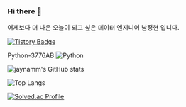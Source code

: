 ### Hi there 👋  
어제보다 더 나은 오늘이 되고 싶은 데이터 엔지니어 남정현 입니다.

[![Tistory Badge](https://img.shields.io/badge/TISTORY%20-%20제이%20로그-555263?style=flat&logoColor=white)]("https://jaynamm.tistory.com/")  

Python-3776AB
![Python](https://img.shields.io/badge/Python-3776AB.svg?&style=for-the-badge&logo=Python&logoColor=white)

  
![jaynamm's GitHub stats](https://github-readme-stats.vercel.app/api?username=jaynamm&show_icons=true&theme=dracula)

![Top Langs](https://github-readme-stats.vercel.app/api/top-langs/?username=jaynamm&layout=compact&theme=dracula) 

[![Solved.ac Profile](http://mazassumnida.wtf/api/generate_badge?boj=jaynam)](https://solved.ac/jaynam)
